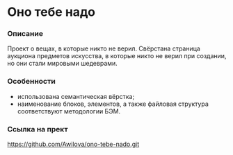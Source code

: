 # Оно тебе надо
### Описание
Проект о вещах, в которые никто не верил. Свёрстана страница аукциона предметов искусства, в которые никто не верил при создании, но они стали мировыми шедеврами.
### Особенности
- использована семантическая вёрстка;
- наименование блоков, элементов, а также файловая структура соответствуют методологии БЭМ.
### Ссылка на прект
https://github.com/Awilova/ono-tebe-nado.git
